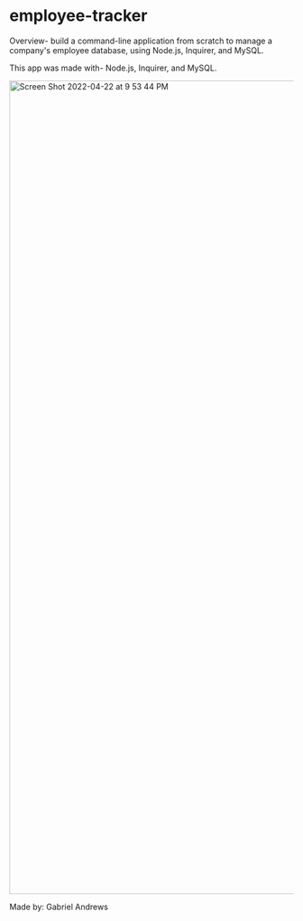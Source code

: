 # employee-tracker

Overview- build a command-line application from scratch to manage a company's employee database, using Node.js, Inquirer, and MySQL.

This app was made with- Node.js, Inquirer, and MySQL.

<img width="1440" alt="Screen Shot 2022-04-22 at 9 53 44 PM" src="https://user-images.githubusercontent.com/91432905/164862205-7fd04d87-4a3b-433c-a976-1e1b972577ab.png">

Made by: Gabriel Andrews
